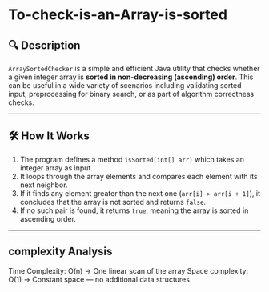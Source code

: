 # To-check-is-an-Array-is-sorted
## 🔍 Description

`ArraySortedChecker` is a simple and efficient Java utility that checks whether a given integer array is **sorted in non-decreasing (ascending) order**. This can be useful in a wide variety of scenarios including validating sorted input, preprocessing for binary search, or as part of algorithm correctness checks.

---
## 🛠 How It Works

1. The program defines a method `isSorted(int[] arr)` which takes an integer array as input.
2. It loops through the array elements and compares each element with its next neighbor.
3. If it finds any element greater than the next one (`arr[i] > arr[i + 1]`), it concludes that the array is not sorted and returns `false`.
4. If no such pair is found, it returns `true`, meaning the array is sorted in ascending order.

---
## complexity Analysis

Time Complexity: O(n) -> 	One linear scan of the array
Space complexity: O(1) -> Constant space — no additional data structures
